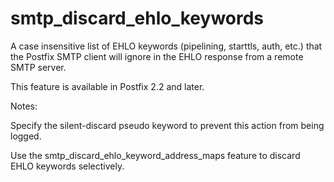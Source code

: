 # smtp_discard_ehlo_keywords 

 A case insensitive list of EHLO keywords (pipelining, starttls,
auth, etc.) that the Postfix SMTP client will ignore in the EHLO
response from a remote SMTP server. 

 This feature is available in Postfix 2.2 and later. 

 Notes: 



  Specify the silent-discard pseudo keyword to prevent
this action from being logged. 

  Use the smtp_discard_ehlo_keyword_address_maps feature to
discard EHLO keywords selectively. 




